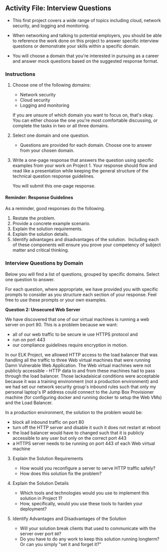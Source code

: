 ## Activity File: Interview Questions

- This first project covers a wide range of topics including cloud, network security, and logging and monitoring.

- When networking and talking to potential employers, you should be able to reference the work done on this project to answer specific interview questions or demonstrate your skills within a specific domain. 

- You will choose a domain that you're interested in pursuing as a career and answer mock questions based on the suggested response format. 
​
### Instructions 

1. Choose one of the following domains:
    - Network security
    - Cloud security
    - Logging and monitoring

    If you are unsure of which domain you want to focus on, that's okay. You can either choose the one you're most comfortable discussing, or complete the tasks in two or all three domains.

2. Select one domain and one question. 

    - Questions are provided for each domain. Choose one to answer from your chosen domain. 
​
3. Write a one-page response that answers the question using specific examples from your work on Project 1. Your response should flow and read like a presentation while keeping the general structure of the technical question response guidelines. 

    You will submit this one-page response. 

#### Reminder: Response Guidelines
As a reminder,  good responses do the following. 
​
1. Restate the problem.
2. Provide a concrete example scenario.
3. Explain the solution requirements.
4. Explain the solution details.
5. Identify advantages and disadvantages of the solution​.
​
Including each of these components will ensure you prove your competency of subject matter and critical thinking. 
​
### Interview Questions by Domain

Below you will find a list of questions, grouped by specific domains. Select one question to answer. 
​ 

For each question, where appropriate, we have provided you with specific prompts to consider as you structure each section of your response. Feel free to use these prompts or your own examples. 

**Question 2: Unsecured Web Server**

We have discovered that one of our virtual machines is running a web server on port 80. This is a problem because we want:
* all of our web traffic to be secure ie use HTTPS protocol and
* run on port 443
* our compliance guidelines require encryption in motion.

In our ELK Project, we allowed HTTP access to the load balancer that was handling all the traffic to three Web virtual machines that were running Damn Vulnerable Web Application. The Web virtual machines were not publicly accessible - HTTP data to and from these machines had to pass through the load balancer.
Those lackadaisical conditions were acceptable because it was a training environment (not a production environment) and we had set our network security group's inbound rules such that only my personal laptop's IP address could connect to the Jump Box Provisioner machine (for configuring docker and running docker to setup the Web VMs) and the Load Balancer. 

In a production environment, the solution to the problem would be:
* block all inbound traffic on port 80
* turn off the HTTP server and disable it such it does not restart at reboot
* the load balancer would have to changed such that it is publicly accessible to any user but only on the correct port 443
* a HTTPS server needs to be running on port 443 of each Web virtual machine


3. Explain the Solution Requirements
   
    - How would you reconfigure a server to serve HTTP traffic safely?
    - How does this solution fix the problem?

4. Explain the Solution Details
    - Which tools and technologies would you use to implement this solution in Project 1?
    -  How, specifically, would you use these tools to harden your deployment?

5. Identify Advantages and Disadvantages of the Solution
    -  Will your solution break clients that used to communicate with the server over port `80`?
    -  Do you have to do any work to keep this solution running longterm? Or can you simply "set it and forget it?”
